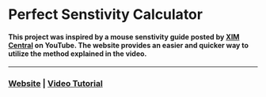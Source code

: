 # Perfect Senstivity Calculator

#### This project was inspired by a mouse senstivity guide posted by [XIM Central](https://www.youtube.com/c/XIMCentral "XIM Central") on YouTube. The website provides an easier and quicker way to utilize the method explained in the video.
------------

### [Website](https://aj141299.github.io/perfect-sens-calculator/ "Website") | [Video Tutorial](https://www.youtube.com/watch?v=8VJZiolzaI4 "Video Tutorial")
